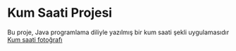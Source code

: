 # Kum Saati Projesi 
Bu proje, Java programlama diliyle yazılmış bir kum saati şekli uygulamasıdır
[Kum saati fotoğrafı](https://github.com/user-attachments/assets/e7f02b00-3b44-40ca-ba39-1c0d70bc9254)
